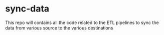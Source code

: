 # sync-data
This repo will contains all the code related to the ETL pipelines to sync the data from various source to the various destinations
